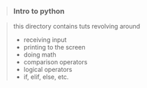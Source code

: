 > ### Intro to python

> this directory contains tuts revolving around 
> - receiving input
> - printing to the screen
> - doing math
> - comparison operators
> - logical operators
> - if, elif, else, etc.